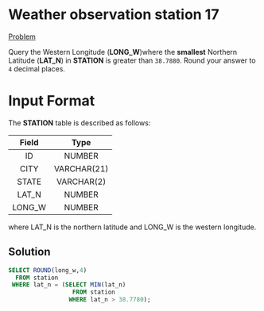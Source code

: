 # Weather observation station 17

[Problem](https://www.hackerrank.com/challenges/weather-observation-station-17/problem?isFullScreen=true)

Query the Western Longitude (**LONG_W**)where the **smallest** Northern Latitude (**LAT_N**) in **STATION** is greater than `38.7880`. Round your answer to `4` decimal places.

# Input Format

The **STATION** table is described as follows:

|Field|Type|
|:---:|:--:|
|ID| NUMBER|
|CITY|VARCHAR(21)|
|STATE|VARCHAR(2)|
|LAT_N|NUMBER|
|LONG_W|NUMBER|

where LAT_N is the northern latitude and LONG_W is the western longitude.

## Solution

```SQL
SELECT ROUND(long_w,4)
  FROM station
 WHERE lat_n = (SELECT MIN(lat_n)
                  FROM station
                 WHERE lat_n > 38.7780);
```

